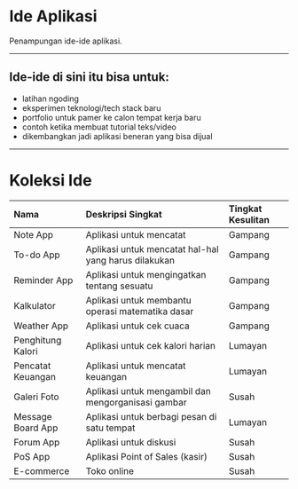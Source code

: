 # Ide Aplikasi
Penampungan ide-ide aplikasi.

---

## Ide-ide di sini itu bisa untuk:
- latihan ngoding
- eksperimen teknologi/tech stack baru
- portfolio untuk pamer ke calon tempat kerja baru
- contoh ketika membuat tutorial teks/video
- dikembangkan jadi aplikasi beneran yang bisa dijual

---

# Koleksi Ide

| Nama              | Deskripsi Singkat                                    | Tingkat Kesulitan |
| :---------------- | :--------------------------------------------------- | :---------------- |
| Note App          | Aplikasi untuk mencatat                              | Gampang           |
| To-do App         | Aplikasi untuk mencatat hal-hal yang harus dilakukan | Gampang           |
| Reminder App      | Aplikasi untuk mengingatkan tentang sesuatu          | Gampang           |
| Kalkulator        | Aplikasi untuk membantu operasi matematika dasar     | Gampang           |
| Weather App       | Aplikasi untuk cek cuaca                             | Gampang           |
| Penghitung Kalori | Aplikasi untuk cek kalori harian                     | Lumayan           |
| Pencatat Keuangan | Aplikasi untuk mencatat keuangan                     | Lumayan           |
| Galeri Foto       | Aplikasi untuk mengambil dan mengorganisasi gambar   | Susah             |
| Message Board App | Aplikasi untuk berbagi pesan di satu tempat          | Lumayan           |
| Forum App         | Aplikasi untuk diskusi                               | Susah             |
| PoS App           | Aplikasi Point of Sales (kasir)                      | Susah             |
| E-commerce        | Toko online                                          | Susah             |

